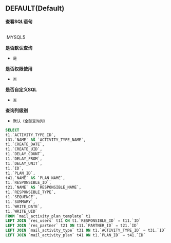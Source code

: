 ## DEFAULT(Default) <!-- {docsify-ignore-all} -->



<p class="panel-title"><b>查看SQL语句</b></p>
<br>

<el-row>
&nbsp;<el-tag @click="MYSQL5 = true">MYSQL5</el-tag>
</el-row>

<br>
<p class="panel-title"><b>是否默认查询</b></p>

* `是`

<p class="panel-title"><b>是否权限使用</b></p>

* `否`

<p class="panel-title"><b>是否自定义SQL</b></p>

* `否`

<p class="panel-title"><b>查询列级别</b></p>

* `默认（全部查询列）`






<el-dialog v-model="MYSQL5" title="MYSQL5">

```sql
SELECT
t1.`ACTIVITY_TYPE_ID`,
t31.`NAME` AS `ACTIVITY_TYPE_NAME`,
t1.`CREATE_DATE`,
t1.`CREATE_UID`,
t1.`DELAY_COUNT`,
t1.`DELAY_FROM`,
t1.`DELAY_UNIT`,
t1.`ID`,
t1.`PLAN_ID`,
t41.`NAME` AS `PLAN_NAME`,
t1.`RESPONSIBLE_ID`,
t21.`NAME` AS `RESPONSIBLE_NAME`,
t1.`RESPONSIBLE_TYPE`,
t1.`SEQUENCE`,
t1.`SUMMARY`,
t1.`WRITE_DATE`,
t1.`WRITE_UID`
FROM `mail_activity_plan_template` t1 
LEFT JOIN `res_users` t11 ON t1.`RESPONSIBLE_ID` = t11.`ID` 
LEFT JOIN `res_partner` t21 ON t11.`PARTNER_ID` = t21.`ID` 
LEFT JOIN `mail_activity_type` t31 ON t1.`ACTIVITY_TYPE_ID` = t31.`ID` 
LEFT JOIN `mail_activity_plan` t41 ON t1.`PLAN_ID` = t41.`ID` 


```

</el-dialog>

<script>
 const { createApp } = Vue
  createApp({
    data() {
      return {
                MYSQL5 : false
        
      }
    },
    methods: {
    }
  }).use(ElementPlus).mount('#app')
</script>